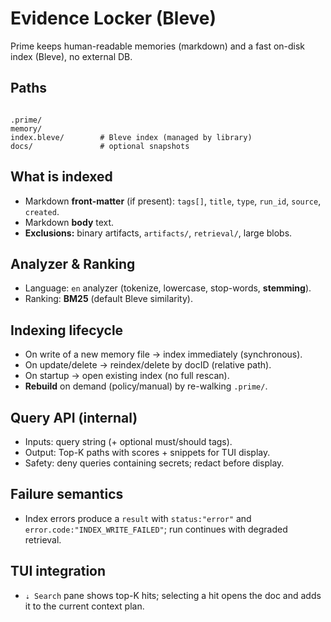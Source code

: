 # Evidence Locker (Bleve)

Prime keeps human-readable memories (markdown) and a fast on-disk index (Bleve), no external DB.

## Paths

```

.prime/
memory/
index.bleve/        # Bleve index (managed by library)
docs/               # optional snapshots

```

## What is indexed

* Markdown **front-matter** (if present): `tags[]`, `title`, `type`, `run_id`, `source`, `created`.
* Markdown **body** text.
* **Exclusions:** binary artifacts, `artifacts/`, `retrieval/`, large blobs.

## Analyzer & Ranking

* Language: `en` analyzer (tokenize, lowercase, stop-words, **stemming**).
* Ranking: **BM25** (default Bleve similarity).

## Indexing lifecycle

* On write of a new memory file → index immediately (synchronous).
* On update/delete → reindex/delete by docID (relative path).
* On startup → open existing index (no full rescan).
* **Rebuild** on demand (policy/manual) by re-walking `.prime/`.

## Query API (internal)

* Inputs: query string (+ optional must/should tags).
* Output: Top-K paths with scores + snippets for TUI display.
* Safety: deny queries containing secrets; redact before display.

## Failure semantics

* Index errors produce a `result` with `status:"error"` and `error.code:"INDEX_WRITE_FAILED"`; run continues with degraded retrieval.

## TUI integration

* `⇣ Search` pane shows top-K hits; selecting a hit opens the doc and adds it to the current context plan.